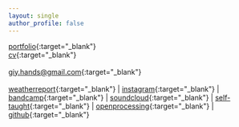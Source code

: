 ```yaml
---
layout: single
author_profile: false
---
```


[portfolio](https://drive.google.com/open?id=1Uc6Z9rBlfHAuxB_oziPcVrFIlbLbZTpHwG1ZUsFII0Y){:target="_blank"}  
[cv](https://drive.google.com/open?id=1KCO-WvrEvPSmPJIcfNuUF3WLoQCZIcHE_-ad1KQncoE){:target="_blank"}  
<br>
[giy.hands@gmail.com](mailto:giy.hands@gmail.com){:target="_blank"}
<br><br>
[weatherreport](https://weatherrep0rt.github.io/){:target="_blank"} |
[instagram](https://www.instagram.com/giy.eyear/){:target="_blank"} |
[bandcamp](https://thisriver.bandcamp.com/){:target="_blank"} |
[soundcloud](https://soundcloud.com/thisriver){:target="_blank"} |
[self-taught](https://morfant.github.io/self-taught/){:target="_blank"} |
[openprocessing](https://www.openprocessing.org/user/139857/#sketches){:target="_blank"}  |
[github](https://github.com/morfant/){:target="_blank"}
